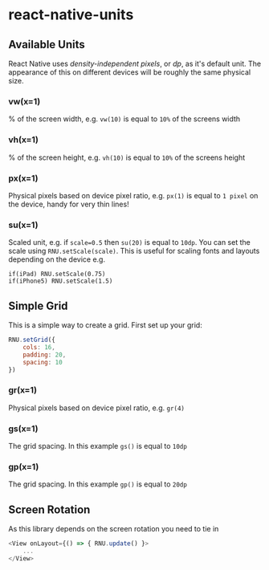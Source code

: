 
# react-native-units


## Available Units

React Native uses *density-independent pixels*, or *dp*, as it's default unit. The appearance of this on different devices will be roughly the same physical size. 

### vw(x=1)
% of the screen width, e.g. `vw(10)` is equal to `10%` of the screens width

### vh(x=1)
% of the screen height, e.g. `vh(10)` is equal to `10%` of the screens height

### px(x=1)
Physical pixels based on device pixel ratio, e.g. `px(1)` is equal to `1 pixel` on the device, handy for very thin lines!

### su(x=1)
Scaled unit, e.g. if `scale=0.5` then `su(20)` is equal to `10dp`. You can set the scale using `RNU.setScale(scale)`. This is useful for scaling fonts and layouts depending on the device e.g.

```
if(iPad) RNU.setScale(0.75)
if(iPhone5) RNU.setScale(1.5)
```

## Simple Grid

This is a simple way to create a grid. First set up your grid:

```javascript
RNU.setGrid({
	cols: 16,
	padding: 20,
	spacing: 10
})
```

### gr(x=1)
Physical pixels based on device pixel ratio, e.g. `gr(4)` 

### gs(x=1)
The grid spacing. In this example `gs()` is equal to `10dp`

### gp(x=1)
The grid spacing. In this example `gp()` is equal to `20dp`



## Screen Rotation
As this library depends on the screen rotation you need to tie in 
```javascript
<View onLayout={() => { RNU.update() }>
	...
</View>
```



